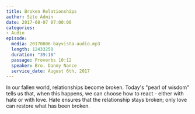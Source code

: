 ```yaml
---
title: Broken Relationships
author: Site Admin
date: 2017-08-07 07:00:00
categories:
- Audio
episode:
  media: 20170806-bayvista-audio.mp3
  length: 12433250
  duration: "39:18"
  passage: Proverbs 10:12
  speaker: Bro. Danny Nance
  service_date: August 6th, 2017
---
```

In our fallen world, relationships become broken. Today's "pearl of wisdom" tells us that, when this happens, we can choose how to react - either with hate or with love. Hate ensures that the relationship stays broken; only love can restore what has been broken.